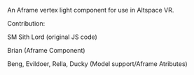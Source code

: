 An Aframe vertex light component for use in Altspace VR.



Contribution:

SM Sith Lord (original JS code)

Brian (Aframe Component)

Beng, Evildoer, Rella, Ducky (Model support/Aframe Atributes)
